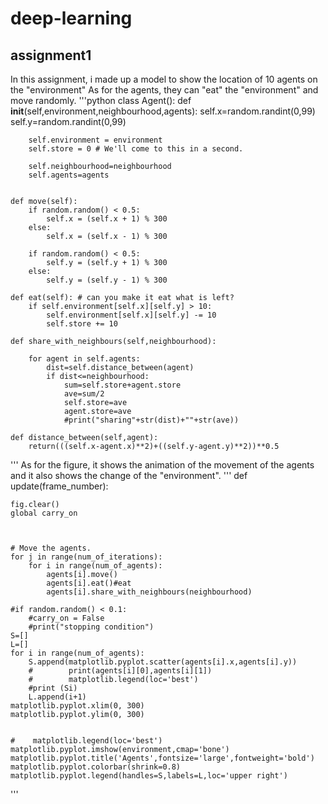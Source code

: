 # deep-learning

## assignment1


In this assignment, i made up a model to show the location of 10 agents on the "environment" 
As for the agents, they can "eat" the "environment" and move randomly.
'''python
class Agent():
    def __init__(self,environment,neighbourhood,agents):
        self.x=random.randint(0,99)
        self.y=random.randint(0,99)
        
        self.environment = environment
        self.store = 0 # We'll come to this in a second.
    
        self.neighbourhood=neighbourhood
        self.agents=agents
        
        
    def move(self):
        if random.random() < 0.5:
            self.x = (self.x + 1) % 300
        else:
            self.x = (self.x - 1) % 300

        if random.random() < 0.5:
            self.y = (self.y + 1) % 300
        else:
            self.y = (self.y - 1) % 300
    
    def eat(self): # can you make it eat what is left?
        if self.environment[self.x][self.y] > 10:
            self.environment[self.x][self.y] -= 10
            self.store += 10
         
    def share_with_neighbours(self,neighbourhood):
        
        for agent in self.agents:
            dist=self.distance_between(agent)
            if dist<=neighbourhood:
                sum=self.store+agent.store
                ave=sum/2
                self.store=ave
                agent.store=ave
                #print("sharing"+str(dist)+""+str(ave))
                
    def distance_between(self,agent):
        return(((self.x-agent.x)**2)+((self.y-agent.y)**2))**0.5
'''
As for the figure, it shows the animation of the movement of the agents and it also shows the change of the "environment".
'''
def update(frame_number):
    
    fig.clear()   
    global carry_on
    


    # Move the agents.
    for j in range(num_of_iterations):
        for i in range(num_of_agents):
            agents[i].move()
            agents[i].eat()#eat
            agents[i].share_with_neighbours(neighbourhood)
        
    #if random.random() < 0.1:
        #carry_on = False
        #print("stopping condition")
    S=[]
    L=[]
    for i in range(num_of_agents):
        S.append(matplotlib.pyplot.scatter(agents[i].x,agents[i].y))
        #        print(agents[i][0],agents[i][1])
        #        matplotlib.legend(loc='best')
        #print (Si)
        L.append(i+1)
    matplotlib.pyplot.xlim(0, 300)
    matplotlib.pyplot.ylim(0, 300)
    
    
    #    matplotlib.legend(loc='best')
    matplotlib.pyplot.imshow(environment,cmap='bone')
    matplotlib.pyplot.title('Agents',fontsize='large',fontweight='bold')
    matplotlib.pyplot.colorbar(shrink=0.8)
    matplotlib.pyplot.legend(handles=S,labels=L,loc='upper right')
 '''
